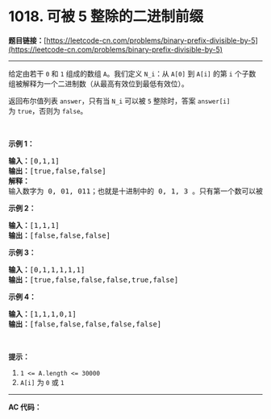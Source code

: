 # 1018. 可被 5 整除的二进制前缀

**题目链接：**[https://leetcode-cn.com/problems/binary-prefix-divisible-by-5](https://leetcode-cn.com/problems/binary-prefix-divisible-by-5)

---

<div class="content__1Y2H">
 <div class="notranslate">
  <p>给定由若干&nbsp;<code>0</code>&nbsp;和&nbsp;<code>1</code>&nbsp;组成的数组 <code>A</code>。我们定义&nbsp;<code>N_i</code>：从&nbsp;<code>A[0]</code> 到&nbsp;<code>A[i]</code>&nbsp;的第 <code>i</code>&nbsp;个子数组被解释为一个二进制数（从最高有效位到最低有效位）。</p> 
  <p>返回布尔值列表&nbsp;<code>answer</code>，只有当&nbsp;<code>N_i</code>&nbsp;可以被 <code>5</code>&nbsp;整除时，答案&nbsp;<code>answer[i]</code> 为&nbsp;<code>true</code>，否则为 <code>false</code>。</p> 
  <p>&nbsp;</p> 
  <p><strong>示例 1：</strong></p> 
  <pre class="language-text"><strong>输入：</strong>[0,1,1]
<strong>输出：</strong>[true,false,false]
<strong>解释：</strong>
输入数字为 0, 01, 011；也就是十进制中的 0, 1, 3 。只有第一个数可以被 5 整除，因此 answer[0] 为真。
</pre> 
  <p><strong>示例 2：</strong></p> 
  <pre class="language-text"><strong>输入：</strong>[1,1,1]
<strong>输出：</strong>[false,false,false]
</pre> 
  <p><strong>示例 3：</strong></p> 
  <pre class="language-text"><strong>输入：</strong>[0,1,1,1,1,1]
<strong>输出：</strong>[true,false,false,false,true,false]
</pre> 
  <p><strong>示例&nbsp;4：</strong></p> 
  <pre class="language-text"><strong>输入：</strong>[1,1,1,0,1]
<strong>输出：</strong>[false,false,false,false,false]
</pre> 
  <p>&nbsp;</p> 
  <p><strong>提示：</strong></p> 
  <ol> 
   <li><code>1 &lt;= A.length &lt;= 30000</code></li> 
   <li><code>A[i]</code> 为&nbsp;<code>0</code>&nbsp;或&nbsp;<code>1</code></li> 
  </ol> 
 </div>
</div>

---

**AC 代码：**

```java

```